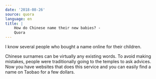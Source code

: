 ```yaml
---
date: '2018-08-26'
source: quora
language: en
title: |
    How do Chinese name their new babies? -
    Quora
---
```


I know several people who bought a name online for their children.

Chinese surnames can be virtually any existing words. To avoid making
mistakes, people were traditionally going to the temples to ask advices.
Now you have websites that does this service and you can easily find a
name on Taobao for a few dollars.
